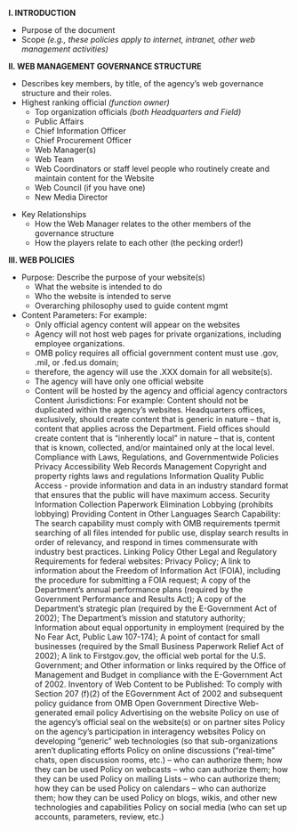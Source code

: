 **I. INTRODUCTION**
- Purpose of the document
- Scope _(e.g., these policies apply to internet, intranet, other web management activities)_

**II. WEB MANAGEMENT GOVERNANCE STRUCTURE**
- Describes key members, by title, of the agency’s web governance structure and their roles.
- Highest ranking official _(function owner)_
  - Top organization officials _(both Headquarters and Field)_
  - Public Affairs
  - Chief Information Officer
  - Chief Procurement Officer
  - Web Manager(s)
  - Web Team
  - Web Coordinators or staff level people who routinely create and maintain content for the Website
  - Web Council (if you have one)
  - New Media Director


* Key Relationships
  - How the Web Manager relates to the other members of the governance structure
  - How the players relate to each other (the pecking order!)


**III. WEB POLICIES**
- Purpose: Describe the purpose of your website(s)
  - What the website is intended to do
  - Who the website is intended to serve
  - Overarching philosophy used to guide content mgmt
- Content Parameters: For example:
  - Only official agency content will appear on the websites
  - Agency will not host web pages for private organizations, including employee organizations.
  - OMB policy requires all official government content must use .gov, .mil, or .fed.us domain;
  - therefore, the agency will use the .XXX domain for all website(s).
  - The agency will have only one official website
  - Content will be hosted by the agency and official agency contractors
  Content Jurisdictions: For example:
  Content should not be duplicated within the agency’s websites.
  Headquarters offices, exclusively, should create content that is generic in nature – that is,
  content that applies across the Department.
  Field offices should create content that is “inherently local” in nature – that is, content that is
  known, collected, and/or maintained only at the local level.
  Compliance with Laws, Regulations, and Governmentwide Policies
  Privacy
  Accessibility
  Web Records Management
  Copyright and property rights laws and regulations
  Information Quality
  Public Access - provide information and data in an industry standard format that ensures that
  the public will have maximum access.
  Security
  Information Collection
  Paperwork Elimination
  Lobbying (prohibits lobbying)
  Providing Content in Other Languages
  Search Capability: The search capability must comply with OMB requirements tpermit
  searching of all files intended for public use, display search results in order of relevancy, and
  respond in times commensurate with industry best practices.
  Linking Policy
  Other Legal and Regulatory Requirements for federal websites:
  Privacy Policy;
  A link to information about the Freedom of Information Act (FOIA), including the
  procedure for submitting a FOIA request;
  A copy of the Department’s annual performance plans (required by the Government
  Performance and Results Act);
  A copy of the Department’s strategic plan (required by the E-Government Act of
  2002);
  The Department’s mission and statutory authority;
  Information about equal opportunity in employment (required by the No Fear Act,
  Public Law 107-174);
  A point of contact for small businesses (required by the Small Business Paperwork
  Relief Act of 2002);
  A link to Firstgov.gov, the official web portal for the U.S. Government; and
  Other information or links required by the Office of Management and Budget in
  compliance with the E-Government Act of 2002.
  Inventory of Web Content to be Published: To comply with Section 207 (f)(2) of the EGovernment Act of 2002 and subsequent policy guidance from OMB 
  Open Government Directive
  Web-generated email policy
  Advertising on the website
  Policy on use of the agency’s official seal on the website(s) or on partner sites
  Policy on the agency’s participation in interagency websites
  Policy on developing “generic” web technologies (so that sub-organizations aren’t duplicating efforts
  Policy on online discussions (“real-time” chats, open discussion rooms, etc.) – who can authorize
  them; how they can be used
  Policy on webcasts – who can authorize them; how they can be used
  Policy on mailing Lists – who can authorize them; how they can be used
  Policy on calendars – who can authorize them; how they can be used
  Policy on blogs, wikis, and other new technologies and capabilities
  Policy on social media (who can set up accounts, parameters, review, etc.)


